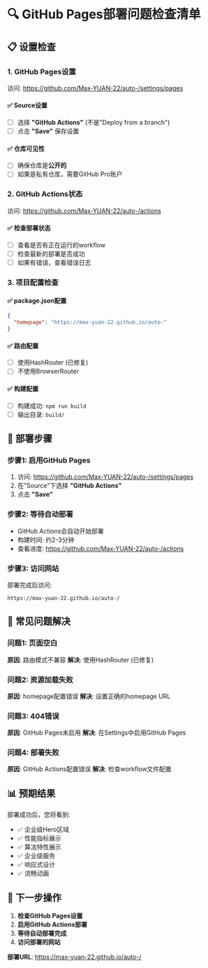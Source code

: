# 🔍 GitHub Pages部署问题检查清单

## 📋 设置检查

### 1. GitHub Pages设置
访问: https://github.com/Max-YUAN-22/auto-/settings/pages

#### ✅ Source设置
- [ ] 选择 **"GitHub Actions"** (不是"Deploy from a branch")
- [ ] 点击 **"Save"** 保存设置

#### ✅ 仓库可见性
- [ ] 确保仓库是**公开的**
- [ ] 如果是私有仓库，需要GitHub Pro账户

### 2. GitHub Actions状态
访问: https://github.com/Max-YUAN-22/auto-/actions

#### ✅ 检查部署状态
- [ ] 查看是否有正在运行的workflow
- [ ] 检查最新的部署是否成功
- [ ] 如果有错误，查看错误日志

### 3. 项目配置检查

#### ✅ package.json配置
```json
{
  "homepage": "https://max-yuan-22.github.io/auto-"
}
```

#### ✅ 路由配置
- [ ] 使用HashRouter (已修复)
- [ ] 不使用BrowserRouter

#### ✅ 构建配置
- [ ] 构建成功: `npm run build`
- [ ] 输出目录: `build/`

## 🚀 部署步骤

### 步骤1: 启用GitHub Pages
1. 访问: https://github.com/Max-YUAN-22/auto-/settings/pages
2. 在"Source"下选择 **"GitHub Actions"**
3. 点击 **"Save"**

### 步骤2: 等待自动部署
- GitHub Actions会自动开始部署
- 构建时间: 约2-3分钟
- 查看进度: https://github.com/Max-YUAN-22/auto-/actions

### 步骤3: 访问网站
部署完成后访问:
```
https://max-yuan-22.github.io/auto-/
```

## 🔧 常见问题解决

### 问题1: 页面空白
**原因**: 路由模式不兼容
**解决**: 使用HashRouter (已修复)

### 问题2: 资源加载失败
**原因**: homepage配置错误
**解决**: 设置正确的homepage URL

### 问题3: 404错误
**原因**: GitHub Pages未启用
**解决**: 在Settings中启用GitHub Pages

### 问题4: 部署失败
**原因**: GitHub Actions配置错误
**解决**: 检查workflow文件配置

## 📊 预期结果

部署成功后，您将看到:
- ✅ 企业级Hero区域
- ✅ 性能指标展示
- ✅ 算法特性展示
- ✅ 企业级服务
- ✅ 响应式设计
- ✅ 流畅动画

## 🎯 下一步操作

1. **检查GitHub Pages设置**
2. **启用GitHub Actions部署**
3. **等待自动部署完成**
4. **访问部署的网站**

**部署URL**: https://max-yuan-22.github.io/auto-/
